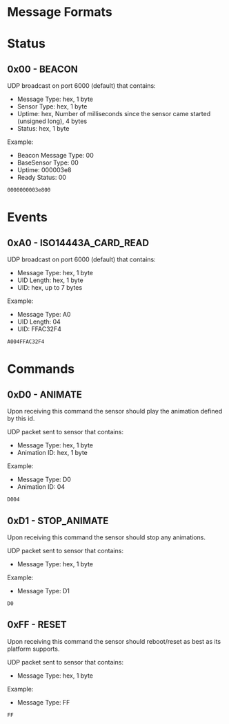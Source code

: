 Message Formats
================

# Status

## 0x00 - BEACON

UDP broadcast on port 6000 (default) that contains:

* Message Type: hex, 1 byte
* Sensor Type: hex, 1 byte
* Uptime: hex, Number of milliseconds since the sensor came started (unsigned long), 4 bytes
* Status: hex, 1 byte

Example:

* Beacon Message Type: 00
* BaseSensor Type: 00
* Uptime: 000003e8
* Ready Status: 00

```
0000000003e800
```

# Events

## 0xA0 - ISO14443A_CARD_READ

UDP broadcast on port 6000 (default) that contains:

* Message Type: hex, 1 byte
* UID Length: hex, 1 byte
* UID: hex, up to 7 bytes

Example:

* Message Type: A0
* UID Length: 04
* UID: FFAC32F4

```
A004FFAC32F4
```

# Commands

## 0xD0 - ANIMATE

Upon receiving this command the sensor should play the animation defined by this id.

UDP packet sent to sensor that contains:

* Message Type: hex, 1 byte
* Animation ID: hex, 1 byte

Example:

* Message Type: D0
* Animation ID: 04

```
D004
```

## 0xD1 - STOP_ANIMATE

Upon receiving this command the sensor should stop any animations.

UDP packet sent to sensor that contains:

* Message Type: hex, 1 byte

Example:

* Message Type: D1

```
D0
```

## 0xFF - RESET

Upon receiving this command the sensor should reboot/reset as best as its platform supports.

UDP packet sent to sensor that contains:

* Message Type: hex, 1 byte

Example:

* Message Type: FF

```
FF
```
